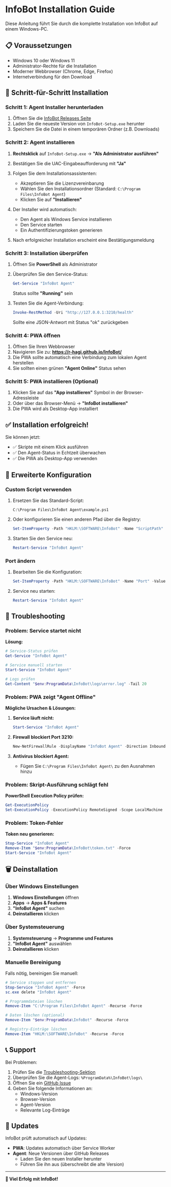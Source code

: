 # InfoBot Installation Guide

Diese Anleitung führt Sie durch die komplette Installation von InfoBot auf einem Windows-PC.

## 📋 Voraussetzungen

- Windows 10 oder Windows 11
- Administrator-Rechte für die Installation
- Moderner Webbrowser (Chrome, Edge, Firefox)
- Internetverbindung für den Download

## 🚀 Schritt-für-Schritt Installation

### Schritt 1: Agent Installer herunterladen

1. Öffnen Sie die [InfoBot Releases Seite](https://github.com/r-hagi/InfoBot/releases)
2. Laden Sie die neueste Version von `InfoBot-Setup.exe` herunter
3. Speichern Sie die Datei in einem temporären Ordner (z.B. Downloads)

### Schritt 2: Agent installieren

1. **Rechtsklick** auf `InfoBot-Setup.exe` → **"Als Administrator ausführen"**
2. Bestätigen Sie die UAC-Eingabeaufforderung mit **"Ja"**
3. Folgen Sie dem Installationsassistenten:
   - Akzeptieren Sie die Lizenzvereinbarung
   - Wählen Sie den Installationsordner (Standard: `C:\Program Files\InfoBot Agent`)
   - Klicken Sie auf **"Installieren"**

4. Der Installer wird automatisch:
   - Den Agent als Windows Service installieren
   - Den Service starten
   - Ein Authentifizierungstoken generieren

5. Nach erfolgreicher Installation erscheint eine Bestätigungsmeldung

### Schritt 3: Installation überprüfen

1. Öffnen Sie **PowerShell** als Administrator
2. Überprüfen Sie den Service-Status:
   ```powershell
   Get-Service "InfoBot Agent"
   ```
   Status sollte **"Running"** sein

3. Testen Sie die Agent-Verbindung:
   ```powershell
   Invoke-RestMethod -Uri "http://127.0.0.1:3210/health"
   ```
   Sollte eine JSON-Antwort mit Status "ok" zurückgeben

### Schritt 4: PWA öffnen

1. Öffnen Sie Ihren Webbrowser
2. Navigieren Sie zu: **https://r-hagi.github.io/InfoBot/**
3. Die PWA sollte automatisch eine Verbindung zum lokalen Agent herstellen
4. Sie sollten einen grünen **"Agent Online"** Status sehen

### Schritt 5: PWA installieren (Optional)

1. Klicken Sie auf das **"App installieren"** Symbol in der Browser-Adressleiste
2. Oder über das Browser-Menü → **"InfoBot installieren"**
3. Die PWA wird als Desktop-App installiert

## ✅ Installation erfolgreich!

Sie können jetzt:
- ✅ Skripte mit einem Klick ausführen
- ✅ Den Agent-Status in Echtzeit überwachen  
- ✅ Die PWA als Desktop-App verwenden

## 🔧 Erweiterte Konfiguration

### Custom Script verwenden

1. Ersetzen Sie das Standard-Script:
   ```
   C:\Program Files\InfoBot Agent\example.ps1
   ```

2. Oder konfigurieren Sie einen anderen Pfad über die Registry:
   ```powershell
   Set-ItemProperty -Path "HKLM:\SOFTWARE\InfoBot" -Name "ScriptPath" -Value "C:\Path\To\Your\Script.ps1"
   ```

3. Starten Sie den Service neu:
   ```powershell
   Restart-Service "InfoBot Agent"
   ```

### Port ändern

1. Bearbeiten Sie die Konfiguration:
   ```powershell
   Set-ItemProperty -Path "HKLM:\SOFTWARE\InfoBot" -Name "Port" -Value "3211"
   ```

2. Service neu starten:
   ```powershell
   Restart-Service "InfoBot Agent"
   ```

## 🚨 Troubleshooting

### Problem: Service startet nicht

**Lösung:**
```powershell
# Service-Status prüfen
Get-Service "InfoBot Agent"

# Service manuell starten
Start-Service "InfoBot Agent"

# Logs prüfen
Get-Content "$env:ProgramData\InfoBot\logs\error.log" -Tail 20
```

### Problem: PWA zeigt "Agent Offline"

**Mögliche Ursachen & Lösungen:**

1. **Service läuft nicht:**
   ```powershell
   Start-Service "InfoBot Agent"
   ```

2. **Firewall blockiert Port 3210:**
   ```powershell
   New-NetFirewallRule -DisplayName "InfoBot Agent" -Direction Inbound -Port 3210 -Protocol TCP -Action Allow
   ```

3. **Antivirus blockiert Agent:**
   - Fügen Sie `C:\Program Files\InfoBot Agent\` zu den Ausnahmen hinzu

### Problem: Skript-Ausführung schlägt fehl

**PowerShell Execution Policy prüfen:**
```powershell
Get-ExecutionPolicy
Set-ExecutionPolicy -ExecutionPolicy RemoteSigned -Scope LocalMachine
```

### Problem: Token-Fehler

**Token neu generieren:**
```powershell
Stop-Service "InfoBot Agent"
Remove-Item "$env:ProgramData\InfoBot\token.txt" -Force
Start-Service "InfoBot Agent"
```

## 🗑️ Deinstallation

### Über Windows Einstellungen

1. **Windows Einstellungen** öffnen
2. **Apps** → **Apps & Features**
3. **"InfoBot Agent"** suchen
4. **Deinstallieren** klicken

### Über Systemsteuerung

1. **Systemsteuerung** → **Programme und Features**
2. **"InfoBot Agent"** auswählen
3. **Deinstallieren** klicken

### Manuelle Bereinigung

Falls nötig, bereinigen Sie manuell:
```powershell
# Service stoppen und entfernen
Stop-Service "InfoBot Agent" -Force
sc.exe delete "InfoBot Agent"

# Programmdateien löschen
Remove-Item "C:\Program Files\InfoBot Agent" -Recurse -Force

# Daten löschen (optional)
Remove-Item "$env:ProgramData\InfoBot" -Recurse -Force

# Registry-Einträge löschen
Remove-Item "HKLM:\SOFTWARE\InfoBot" -Recurse -Force
```

## 📞 Support

Bei Problemen:

1. Prüfen Sie die [Troubleshooting-Sektion](#-troubleshooting)
2. Überprüfen Sie die Agent-Logs: `%ProgramData%\InfoBot\logs\`
3. Öffnen Sie ein [GitHub Issue](https://github.com/r-hagi/InfoBot/issues)
4. Geben Sie folgende Informationen an:
   - Windows-Version
   - Browser-Version  
   - Agent-Version
   - Relevante Log-Einträge

## 🔄 Updates

InfoBot prüft automatisch auf Updates:

- **PWA**: Updates automatisch über Service Worker
- **Agent**: Neue Versionen über GitHub Releases
  - Laden Sie den neuen Installer herunter
  - Führen Sie ihn aus (überschreibt die alte Version)

---

**🎉 Viel Erfolg mit InfoBot!** 